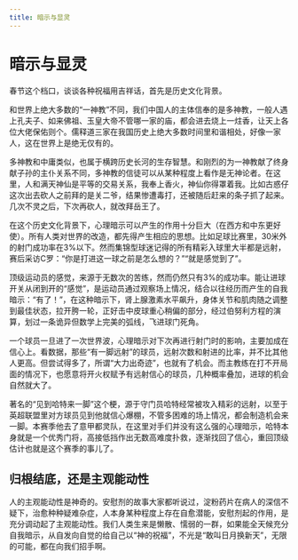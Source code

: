 ```yaml
---
title: 暗示与显灵
---
```

# 暗示与显灵

春节这个档口，谈谈各种祝福用吉祥话，首先是历史文化背景。

和世界上绝大多数的“一神教”不同，我们中国人的主体信奉的是多神教，一般人遇上孔夫子、如来佛祖、玉皇大帝不管哪一家的庙，都会进去烧上一炷香，让天上各位大佬保佑则个。儒释道三家在我国历史上绝大多数时间里和谐相处，好像一家人，这在世界上是绝无仅有的。

多神教和中庸类似，也属于横跨历史长河的生存智慧。和刚烈的为一神教献了终身献子孙的主仆关系不同，多神教的信徒可以从某种程度上看作是无神论者。在这里，人和满天神仙是平等的交易关系，我奉上香火，神仙你得罩着我。比如古惑仔这次出去砍人之前拜的是关二爷，结果惨遭毒打，还被随后赶来的条子抓了起来。几次不灵之后，下次再砍人，就改拜岳王了。

在这个历史文化背景下，心理暗示可以产生的作用十分巨大（在西方和中东更好使）。所有人类对世界的改造，都先得产生相应的思想。比如足球比赛里，30米外的射门成功率在3%以下。然而集锦型球迷记得的所有精彩入球里大半都是远射，赛后采访C罗：“你是打进这一球之前是怎么想的？”“就是感觉到了”。

顶级运动员的感觉，来源于无数次的苦练，然而仍然只有3%的成功率。能让进球开关从闭到开的“感觉”，是运动员通过观察场上情况，结合以往经历而产生的自我暗示：“有了！”，在这种暗示下，肾上腺激素水平飙升，身体关节和肌肉随之调整到最佳状态，拉开胯一轮，正好击中皮球重心稍偏的部分，经过伯努利方程的演算，划过一条诡异但数学上完美的弧线，飞进球门死角。

一个球员一旦进了一次世界波，心理暗示对下次再进行射门时的影响，主要加成在信心上。看数据，那些“有一脚远射”的球员，远射次数和射进的比率，并不比其他人更高。但尝试得多了，所谓“大力出奇迹”，也就有了机会。而主教练在打不开局面的情况下，也愿意将开火权赋予有远射信心的球员，几种概率叠加，进球的机会自然就大了。

著名的“见到哈特来一脚”这个梗，源于守门员哈特经常被攻入精彩的远射，以至于英超联盟里对方球员见到他就信心爆棚，不管多困难的场上情况，都会制造机会来一脚。本赛季他去了意甲都灵队，在这里对手们并没有这么强的心理暗示，哈特本身就是一个优秀门将，高接低挡作出无数高难度扑救，逐渐找回了信心，重回顶级估计也就是这个赛季的事儿了。

## 归根结底，还是主观能动性

人的主观能动性是神奇的。安慰剂的故事大家都听说过，淀粉药片在病人的深信不疑下，治愈种种疑难杂症，人本身某种程度上存在自愈潜能，安慰剂起的作用，是充分调动起了主观能动性。我们人类生来是懒散、懦弱的一群，如果能全天候充分自我暗示，从自发向自觉的给自己以“神的祝福”，不光是“敢叫日月换新天”，无限的可能，都在向我们招手啊。

